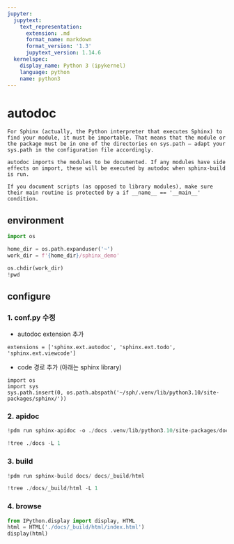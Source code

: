 ```yaml
---
jupyter:
  jupytext:
    text_representation:
      extension: .md
      format_name: markdown
      format_version: '1.3'
      jupytext_version: 1.14.6
  kernelspec:
    display_name: Python 3 (ipykernel)
    language: python
    name: python3
---
```


# autodoc


```{note}
For Sphinx (actually, the Python interpreter that executes Sphinx) to find your module, it must be importable. That means that the module or the package must be in one of the directories on sys.path – adapt your sys.path in the configuration file accordingly.
```
```{warning}
autodoc imports the modules to be documented. If any modules have side effects on import, these will be executed by autodoc when sphinx-build is run.

If you document scripts (as opposed to library modules), make sure their main routine is protected by a if __name__ == '__main__' condition.
```



## environment

```python tags=["hide_cell"]
import os

home_dir = os.path.expanduser('~')
work_dir = f'{home_dir}/sphinx_demo'

os.chdir(work_dir)
!pwd
```

## configure

### 1. conf.py 수정


* autodoc extension 추가
```{code-block}
extensions = ['sphinx.ext.autodoc', 'sphinx.ext.todo', 'sphinx.ext.viewcode']
```


* code 경로 추가 (아래는 sphinx library)
```{code-block}
import os
import sys
sys.path.insert(0, os.path.abspath('~/sph/.venv/lib/python3.10/site-packages/sphinx/'))
```


### 2. apidoc

```python
!pdm run sphinx-apidoc -o ./docs .venv/lib/python3.10/site-packages/docutils
```

```python
!tree ./docs -L 1
```

### 3. build

```python tags=["hide-output"]
!pdm run sphinx-build docs/ docs/_build/html
```

```python
!tree ./docs/_build/html -L 1
```

### 4. browse

```python tags=["output_scroll"]
from IPython.display import display, HTML
html = HTML('./docs/_build/html/index.html')
display(html)
```

```python

```

```python

```
